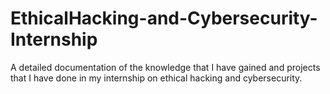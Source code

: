 # EthicalHacking-and-Cybersecurity-Internship
A detailed documentation of the knowledge that I have gained and projects that I have done in my internship on ethical hacking and cybersecurity.
